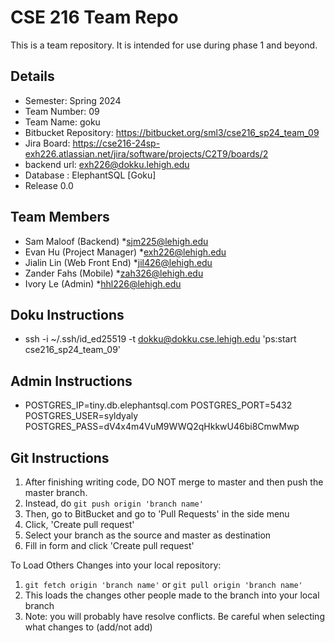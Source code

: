 # CSE 216 Team Repo
This is a team repository.  It is intended for use during phase 1 and beyond.

## Details
- Semester: Spring 2024
- Team Number: 09
- Team Name: goku
- Bitbucket Repository: https://bitbucket.org/sml3/cse216_sp24_team_09
- Jira Board: https://cse216-24sp-exh226.atlassian.net/jira/software/projects/C2T9/boards/2 
- backend url: [exh226@dokku.lehigh.edu](https://cse216_sp24_team_09-exh226.dokku.cse.lehigh.edu/)
- Database : ElephantSQL [Goku]
- Release 0.0

## Team Members
- Sam Maloof (Backend)
*sjm225@lehigh.edu
- Evan Hu (Project Manager)
*exh226@lehigh.edu
- Jialin Lin (Web Front End)
*jil426@lehigh.edu
- Zander Fahs (Mobile)
*zah326@lehigh.edu
- Ivory Le (Admin)
*hhl226@lehigh.edu


## Doku Instructions
- ssh -i ~/.ssh/id_ed25519 -t dokku@dokku.cse.lehigh.edu 'ps:start cse216_sp24_team_09'

## Admin Instructions
- POSTGRES_IP=tiny.db.elephantsql.com POSTGRES_PORT=5432 POSTGRES_USER=syldyaly POSTGRES_PASS=dV4x4m4VuM9WWQ2qHkkwU46bi8CmwMwp

## Git Instructions  
1. After finishing writing code, DO NOT merge to master and then push the master branch.
2. Instead, do ```git push origin 'branch name' ```
3. Then, go to BitBucket and go to 'Pull Requests' in the side menu
4. Click, 'Create pull request'
5. Select your branch as the source and master as destination
6. Fill in form and click 'Create pull request'

To Load Others Changes into your local repository:

1. ```git fetch origin 'branch name'``` or ```git pull origin 'branch name'```
2. This loads the changes other people made to the branch into your local branch
3. Note: you will probably have resolve conflicts. Be careful when selecting what changes to (add/not add)